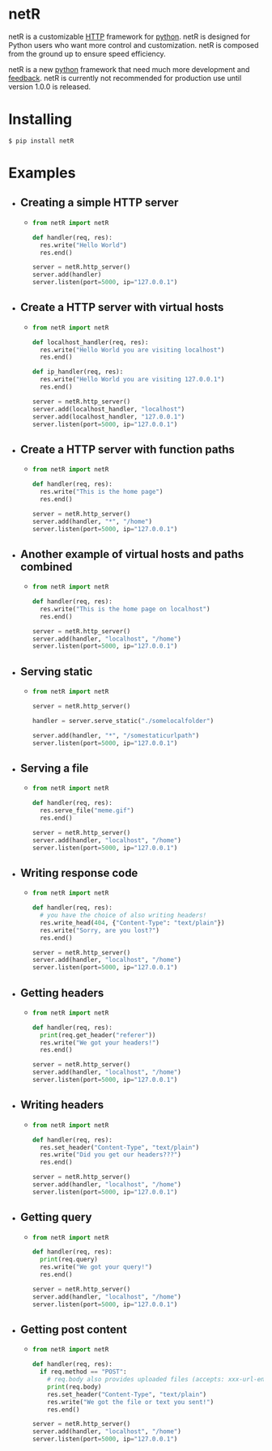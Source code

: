 # netR

netR is a customizable [HTTP](https://developer.mozilla.org/en-US/docs/Web/HTTP) framework for [python](https://www.python.org/). netR is designed for Python users who want more control and customization. netR is composed from the ground up to ensure speed efficiency.

netR is a new [python](https://www.python.org/) framework that need much more development and [feedback](https://github.com/Net-Dash/netR/issues). netR is currently not recommended for production use until version 1.0.0 is released.

# Installing

```shell
$ pip install netR
```

# Examples

- ## Creating a simple HTTP server
    -  ```python
       from netR import netR

       def handler(req, res):
         res.write("Hello World")
         res.end()

       server = netR.http_server()
       server.add(handler)
       server.listen(port=5000, ip="127.0.0.1")
       ```

- ## Create a HTTP server with virtual hosts
    -  ```python
       from netR import netR

       def localhost_handler(req, res):
         res.write("Hello World you are visiting localhost")
         res.end()

       def ip_handler(req, res):
         res.write("Hello World you are visiting 127.0.0.1")
         res.end()

       server = netR.http_server()
       server.add(localhost_handler, "localhost")
       server.add(localhost_handler, "127.0.0.1")
       server.listen(port=5000, ip="127.0.0.1")
       ```

- ## Create a HTTP server with function paths
    -  ```python
       from netR import netR

       def handler(req, res):
         res.write("This is the home page")
         res.end()

       server = netR.http_server()
       server.add(handler, "*", "/home")
       server.listen(port=5000, ip="127.0.0.1")
       ```

- ## Another example of virtual hosts and paths combined
    -  ```python
       from netR import netR

       def handler(req, res):
         res.write("This is the home page on localhost")
         res.end()

       server = netR.http_server()
       server.add(handler, "localhost", "/home")
       server.listen(port=5000, ip="127.0.0.1")
       ```

- ## Serving static
    -  ```python
       from netR import netR

       server = netR.http_server()

       handler = server.serve_static("./somelocalfolder")

       server.add(handler, "*", "/somestaticurlpath")
       server.listen(port=5000, ip="127.0.0.1")
       ```

- ## Serving a file
    -  ```python
       from netR import netR

       def handler(req, res):
         res.serve_file("meme.gif")
         res.end()

       server = netR.http_server()
       server.add(handler, "localhost", "/home")
       server.listen(port=5000, ip="127.0.0.1")
       ```

- ## Writing response code
    -  ```python
       from netR import netR

       def handler(req, res):
         # you have the choice of also writing headers!
         res.write_head(404, {"Content-Type": "text/plain"})
         res.write("Sorry, are you lost?")
         res.end()

       server = netR.http_server()
       server.add(handler, "localhost", "/home")
       server.listen(port=5000, ip="127.0.0.1")
       ```


- ## Getting headers
    -  ```python
       from netR import netR

       def handler(req, res):
         print(req.get_header("referer"))
         res.write("We got your headers!")
         res.end()

       server = netR.http_server()
       server.add(handler, "localhost", "/home")
       server.listen(port=5000, ip="127.0.0.1")
       ```

- ## Writing headers
    -  ```python
       from netR import netR

       def handler(req, res):
         res.set_header("Content-Type", "text/plain")
         res.write("Did you get our headers???")
         res.end()

       server = netR.http_server()
       server.add(handler, "localhost", "/home")
       server.listen(port=5000, ip="127.0.0.1")
       ```

- ## Getting query
    -  ```python
       from netR import netR

       def handler(req, res):
         print(req.query)
         res.write("We got your query!")
         res.end()

       server = netR.http_server()
       server.add(handler, "localhost", "/home")
       server.listen(port=5000, ip="127.0.0.1")
       ```

- ## Getting post content
    -  ```python
       from netR import netR

       def handler(req, res):
         if req.method == "POST":
           # req.body also provides uploaded files (accepts: xxx-url-encoded and form-data)
           print(req.body)
           res.set_header("Content-Type", "text/plain")
           res.write("We got the file or text you sent!")
           res.end()

       server = netR.http_server()
       server.add(handler, "localhost", "/home")
       server.listen(port=5000, ip="127.0.0.1")
       ```


